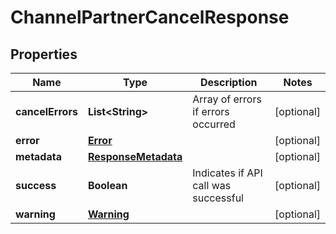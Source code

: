 

# ChannelPartnerCancelResponse


## Properties

| Name | Type | Description | Notes |
|------------ | ------------- | ------------- | -------------|
|**cancelErrors** | **List&lt;String&gt;** | Array of errors if errors occurred |  [optional] |
|**error** | [**Error**](Error.md) |  |  [optional] |
|**metadata** | [**ResponseMetadata**](ResponseMetadata.md) |  |  [optional] |
|**success** | **Boolean** | Indicates if API call was successful |  [optional] |
|**warning** | [**Warning**](Warning.md) |  |  [optional] |



